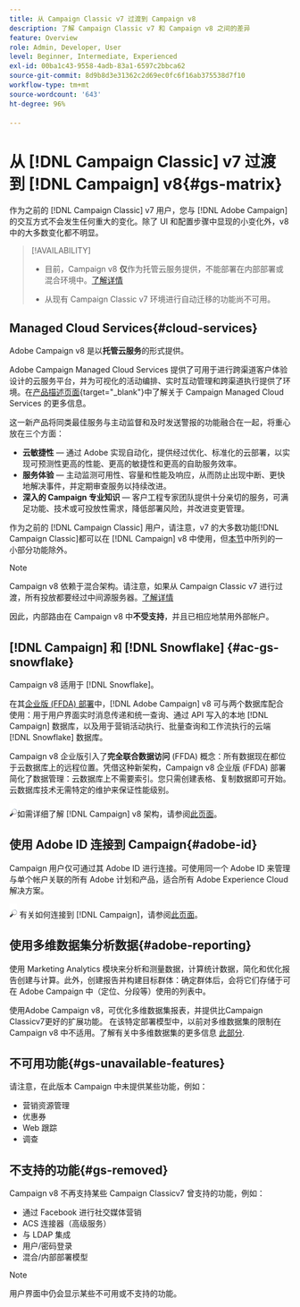 ```yaml
---
title: 从 Campaign Classic v7 过渡到 Campaign v8
description: 了解 Campaign Classic v7 和 Campaign v8 之间的差异
feature: Overview
role: Admin, Developer, User
level: Beginner, Intermediate, Experienced
exl-id: 00ba1c43-9558-4adb-83a1-6597c2bbca62
source-git-commit: 8d9b8d3e31362c2d69ec0fc6f16ab375538d7f10
workflow-type: tm+mt
source-wordcount: '643'
ht-degree: 96%

---
```


# 从 [!DNL Campaign Classic] v7 过渡到 [!DNL Campaign] v8{#gs-matrix}

作为之前的 [!DNL Campaign Classic] v7 用户，您与 [!DNL Adobe Campaign] 的交互方式不会发生任何重大的变化。除了 UI 和配置步骤中显现的小变化外，v8 中的大多数变化都不明显。

>[!AVAILABILITY]
>
>* 目前，Campaign v8 **仅**&#x200B;作为托管云服务提供，不能部署在内部部署或混合环境中。[了解详情](#cloud-services)
>
>* 从现有 Campaign Classic v7 环境进行自动迁移的功能尚不可用。



## Managed Cloud Services{#cloud-services}

Adobe Campaign v8 是以&#x200B;**托管云服务**&#x200B;的形式提供。

Adobe Campaign Managed Cloud Services 提供了可用于进行跨渠道客户体验设计的云服务平台，并为可视化的活动编排、实时互动管理和跨渠道执行提供了环境。在[产品描述页面](https://helpx.adobe.com/cn/legal/product-descriptions/adobe-campaign-managed-cloud-services.html){target=&quot;_blank&quot;}中了解关于 Campaign Managed Cloud Services 的更多信息。

这一新产品将同类最佳服务与主动监督和及时发送警报的功能融合在一起，将重心放在三个方面：

* **云敏捷性** — 通过 Adobe 实现自动化，提供经过优化、标准化的云部署，以实现可预测性更高的性能、更高的敏捷性和更高的自助服务效率。
* **服务体验** — 主动监测可用性、容量和性能及响应，从而防止出现中断、更快地解决事件，并定期审查服务以持续改进。
* **深入的 Campaign 专业知识** — 客户工程专家团队提供十分亲切的服务，可满足功能、技术或可投放性需求，降低部署风险，并改进变更管理。

作为之前的 [!DNL Campaign Classic] 用户，请注意，v7 的大多数功能[!DNL Campaign Classic]都可以在 [!DNL Campaign] v8 中使用，但[本节](#gs-removed)中所列的一小部分功能除外。

>[!NOTE]
>
> Campaign v8 依赖于混合架构。请注意，如果从 Campaign Classic v7 进行过渡，所有投放都要经过中间源服务器。[了解详情](../architecture/architecture.md)
>
> 因此，内部路由在 Campaign v8 中&#x200B;**不受支持**，并且已相应地禁用外部帐户。


## [!DNL Campaign] 和 [!DNL Snowflake] {#ac-gs-snowflake}

Campaign v8 适用于 [!DNL Snowflake]。

在其[企业版 (FFDA) 部署](../architecture/enterprise-deployment.md)中，[!DNL Adobe Campaign] v8 可与两个数据库配合使用：用于用户界面实时消息传递和统一查询、通过 API 写入的本地 [!DNL Campaign] 数据库，以及用于营销活动执行、批量查询和工作流执行的云端 [!DNL Snowflake] 数据库。

Campaign v8 企业版引入了&#x200B;**完全联合数据访问** (FFDA) 概念：所有数据现在都位于云数据库上的远程位置。凭借这种新架构，Campaign v8 企业版 (FFDA) 部署简化了数据管理：云数据库上不需要索引。您只需创建表格、复制数据即可开始。云数据库技术无需特定的维护来保证性能级别。

![](../assets/do-not-localize/glass.png)如需详细了解 [!DNL Campaign] v8 架构，请参阅[此页面](../architecture/architecture.md)。


## 使用 Adobe ID 连接到 Campaign{#adobe-id}

Campaign 用户仅可通过其 Adobe ID 进行连接。可使用同一个 Adobe ID 来管理与单个帐户关联的所有 Adobe 计划和产品，适合所有 Adobe Experience Cloud 解决方案。

![](../assets/do-not-localize/glass.png) 有关如何连接到 [!DNL Campaign]，请参阅[此页面](connect.md)。

## 使用多维数据集分析数据{#adobe-reporting}

使用 Marketing Analytics 模块来分析和测量数据，计算统计数据，简化和优化报告创建与计算。此外，创建报告并构建目标群体：确定群体后，会将它们存储于可在 Adobe Campaign 中（定位、分段等）使用的列表中。

使用Adobe Campaign v8，可优化多维数据集报表，并提供比Campaign Classicv7更好的扩展功能。 在该特定部署模型中，以前对多维数据集的限制在 Campaign v8 中不适用。了解有关中多维数据集的更多信息 [此部分](../../v8/reporting/gs-cubes.md).

## 不可用功能{#gs-unavailable-features}

请注意，在此版本 Campaign 中未提供某些功能，例如：

* 营销资源管理
* 优惠券
* Web 跟踪
* 调查


## 不支持的功能{#gs-removed}

Campaign v8 不再支持某些 Campaign Classicv7 曾支持的功能，例如：

* 通过 Facebook 进行社交媒体营销
* ACS 连接器（高级服务）
* 与 LDAP 集成
* 用户/密码登录
* 混合/内部部署模型


>[!NOTE]
>
>用户界面中仍会显示某些不可用或不支持的功能。
